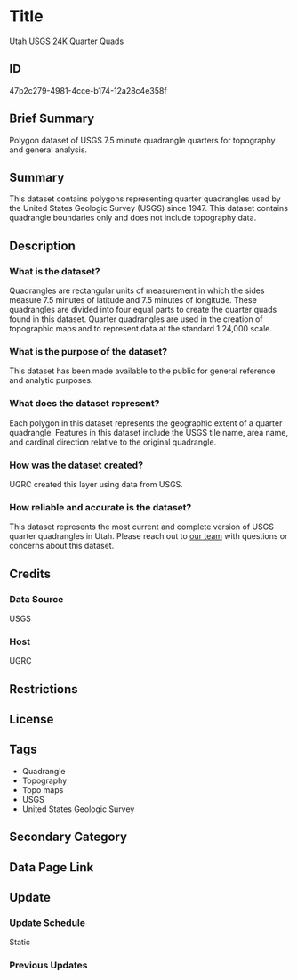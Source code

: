 # Title

Utah USGS 24K Quarter Quads

## ID

47b2c279-4981-4cce-b174-12a28c4e358f

## Brief Summary

Polygon dataset of USGS 7.5 minute quadrangle quarters for topography and general analysis.

## Summary

This dataset contains polygons representing quarter quadrangles used by the United States Geologic Survey (USGS) since 1947. This dataset contains quadrangle boundaries only and does not include topography data.

## Description

### What is the dataset?

Quadrangles are rectangular units of measurement in which the sides measure 7.5 minutes of latitude and 7.5 minutes of longitude. These quadrangles are divided into four equal parts to create the quarter quads found in this dataset. Quarter quadrangles are used in the creation of topographic maps and to represent data at the standard 1:24,000 scale.

### What is the purpose of the dataset?

This dataset has been made available to the public for general reference and analytic purposes.

### What does the dataset represent?

Each polygon in this dataset represents the geographic extent of a quarter quadrangle. Features in this dataset include the USGS tile name, area name, and cardinal direction relative to the original quadrangle.

### How was the dataset created?

UGRC created this layer using data from USGS.

### How reliable and accurate is the dataset?

This dataset represents the most current and complete version of USGS quarter quadrangles in Utah. Please reach out to [our team](https://gis.utah.gov/contact/) with questions or concerns about this dataset.

## Credits

### Data Source

USGS

### Host

UGRC

## Restrictions

## License

## Tags

- Quadrangle
- Topography
- Topo maps
- USGS
- United States Geologic Survey

## Secondary Category

## Data Page Link

## Update

### Update Schedule

Static

### Previous Updates
